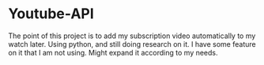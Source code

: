# Youtube-API
The point of this project is to add my subscription video automatically to my watch later.
Using python, and still doing research on it. I have some feature on it that I am not using.
Might expand it according to my needs.
